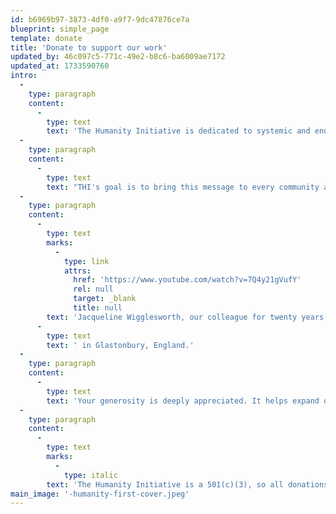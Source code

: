 ```yaml
---
id: b6969b97-3873-4df0-a9f7-9dc47876ce7a
blueprint: simple_page
template: donate
title: 'Donate to support our work'
updated_by: 46c097c5-771c-49e2-b8c6-ba6009ae7172
updated_at: 1733590760
intro:
  -
    type: paragraph
    content:
      -
        type: text
        text: 'The Humanity Initiative is dedicated to systemic and enduring positive change. Over 300 writers, educators, artists, poets, musicians, actors and politicians within this site urge us to act now.'
  -
    type: paragraph
    content:
      -
        type: text
        text: "THI's goal is to bring this message to every community and village across the continents, through these pages as well as peace gatherings, partnerships, and social media, engendering a planet-wide enlightenment of understanding and action."
  -
    type: paragraph
    content:
      -
        type: text
        marks:
          -
            type: link
            attrs:
              href: 'https://www.youtube.com/watch?v=7Q4y21gVufY'
              rel: null
              target: _blank
              title: null
        text: 'Jacqueline Wigglesworth, our colleague for twenty years, states the case for redeeming our humanity, speaking from the heart chakra of the planet'
      -
        type: text
        text: ' in Glastonbury, England.'
  -
    type: paragraph
    content:
      -
        type: text
        text: 'Your generosity is deeply appreciated. It helps expand our outreach in many ways. '
  -
    type: paragraph
    content:
      -
        type: text
        marks:
          -
            type: italic
        text: 'The Humanity Initiative is a 501(c)(3), so all donations are tax deductible in the United States..'
main_image: '-humanity-first-cover.jpeg'
---
```

